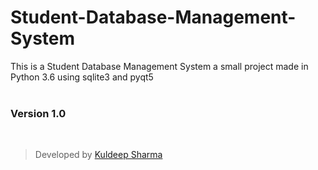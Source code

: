 # Student-Database-Management-System
This is a Student Database Management System a small project made in Python 3.6 using sqlite3 and pyqt5
 <br/>&nbsp;

### Version 1.0
&nbsp;
> Developed by [Kuldeep Sharma](https://github.com/SoleCodr)
